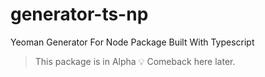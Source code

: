 # generator-ts-np
Yeoman Generator For Node Package Built With Typescript

> This package is in Alpha :bulb: Comeback here later.
